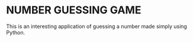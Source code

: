 # NUMBER GUESSING GAME
This is an interesting application of guessing a number made simply using Python.
